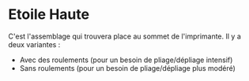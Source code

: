# Etoile Haute
C'est l'assemblage qui trouvera place au sommet de l'imprimante.
Il y a deux variantes :
- Avec des roulements (pour un besoin de pliage/dépliage intensif)
- Sans roulements (pour un besoin de pliage/dépliage plus modéré)

